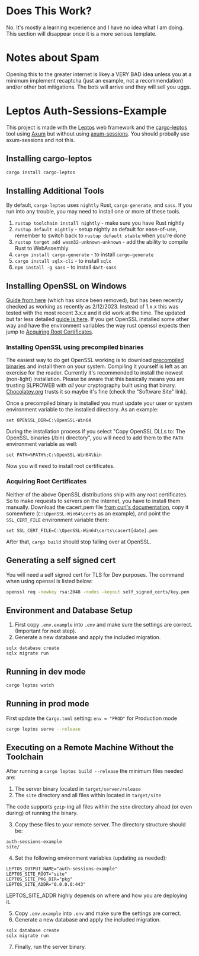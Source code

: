 # Does This Work?
No. It's mostly a learning experience and I have no idea what I am doing. This section will disappear once it is a more serious template.

# Notes about Spam
Opening this to the greater internet is likey a VERY BAD idea unless you at a minimum implement recaptcha (just an example, not a recommendation) and/or other bot mitigations.
The bots will arrive and they will sell you uggs.

# Leptos Auth-Sessions-Example

This project is made with the [Leptos](https://github.com/leptos-rs/leptos) web framework and the [cargo-leptos](https://github.com/akesson/cargo-leptos) tool using [Axum](https://github.com/tokio-rs/axum) but without using [axum-sessions](https://github.com/maxcountryman/axum-sessions). You should probally use axum-sessions and not this.

## Installing cargo-leptos

```bash
cargo install cargo-leptos
```

## Installing Additional Tools

By default, `cargo-leptos` uses `nightly` Rust, `cargo-generate`, and `sass`. If you run into any trouble, you may need to install one or more of these tools.

1. `rustup toolchain install nightly` - make sure you have Rust nightly
2. `rustup default nightly` - setup nightly as default for ease-of-use, remember to switch back to `rustup default stable` when you're done
3. `rustup target add wasm32-unknown-unknown` - add the ability to compile Rust to WebAssembly
4. `cargo install cargo-generate` - to install `cargo-generate`
5. `cargo install sqlx-cli` - to install `sqlx`
6. `npm install -g sass` - to install `dart-sass`

## Installing OpenSSL on Windows

[Guide from here](https://github.com/sfackler/rust-openssl/tree/5948898e54882c0bedd12d87569eb4dbee5bbca7#windows-msvc) (which has since been removed), but has been recently checked as working as recently as 2/12/2023. Instead of 1.x.x this was tested with the most recent 3.x.x and it did work at the time. The updated but far less detailed [guide is here](https://docs.rs/openssl/latest/openssl/#automatic). If you get OpenSSL installed some other way and have the environment variables the way rust openssl expects then jump to [Acquiring Root Certificates](#acquiring-root-certificates).

### Installing OpenSSL using precompiled binaries

The easiest way to do get OpenSSL working is to download [precompiled binaries](https://slproweb.com/products/Win32OpenSSL.html) and install them on your system. Compiling it yourself is left as an exercise for the reader. Currently it's recommended to install the newest (non-light) installation. Please be aware that this basically means you are trusting SLPROWEB with _all_ your cryptography built using that binary. [Chocolatey.org](https://community.chocolatey.org/packages/OpenSSL.Light) trusts it so maybe it's fine (check the "Software Site" link).

Once a precompiled binary is installed you must update your user or system environment variable to the installed directory. As an example:

```
set OPENSSL_DIR=C:\OpenSSL-Win64
```

During the installation process if you select "Copy OpenSSL DLLs to: The OpenSSL binaries (/bin) directory", you will need to add them to the `PATH` environment variable as well:

```
set PATH=%PATH%;C:\OpenSSL-Win64\bin
```

Now you will need to install root certificates.

### Acquiring Root Certificates

Neither of the above OpenSSL distributions ship with any root certificates. So to make requests to servers on the internet, you have to install them manually. Download the cacert.pem file [from curl's documentation](https://curl.se/docs/caextract.html), copy it somewhere (`C:\OpenSSL-Win64\certs` as an example), and point the `SSL_CERT_FILE` environment variable there:

```
set SSL_CERT_FILE=C:\OpenSSL-Win64\certs\cacert[date].pem
```

After that, `cargo build` should stop falling over at OpenSSL.

## Generating a self signed cert

You will need a self signed cert for TLS for Dev purposes. The command when using openssl is listed below:

```bash
openssl req -newkey rsa:2048 -nodes -keyout self_signed_certs/key.pem -x509 -days 365 -out self_signed_certs/certificate.pem
```

## Environment and Database Setup
1. First copy `.env.example` into `.env` and make sure the settings are correct. (Important for next step).
2. Generate a new database and apply the included migration.
```
sqlx database create
sqlx migrate run
```

## Running in dev mode

```bash
cargo leptos watch
```

## Running in prod mode

First update the `Cargo.toml` setting: `env = "PROD"` for Production mode

```bash
cargo leptos serve --release
```

## Executing on a Remote Machine Without the Toolchain
After running a `cargo leptos build --release` the minimum files needed are:

1. The server binary located in `target/server/release`
2. The `site` directory and all files within located in `target/site`

The code supports `gzip`-ing all files within the `site` directory ahead (or even during) of running the binary.

3. Copy these files to your remote server. The directory structure should be:
```text
auth-sessions-example
site/
```
4. Set the following environment variables (updating as needed):
```text
LEPTOS_OUTPUT_NAME="auth-sessions-example"
LEPTOS_SITE_ROOT="site"
LEPTOS_SITE_PKG_DIR="pkg"
LEPTOS_SITE_ADDR="0.0.0.0:443"
```
LEPTOS_SITE_ADDR highly depends on where and how you are deploying it.

5. Copy `.env.example` into `.env` and make sure the settings are correct.
6. Generate a new database and apply the included migration.
```
sqlx database create
sqlx migrate run
```
7. Finally, run the server binary.

